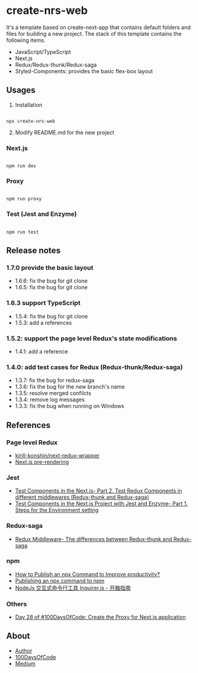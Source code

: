 # create-nrs-web
It's a template based on create-next-app that contains default folders and files for building a new project.
The stack of this template contains the following items.
* JavaScript/TypeScript
* Next.js
* Redux/Redux-thunk/Redux-saga
* Styled-Components: provides the basic flex-box layout

## Usages
1. Installation

```

npx create-nrs-web

```

2. Modify README.md for the new project

### Next.js

```

npm run dev

```

### Proxy

```

npm run proxy

```

### Test (Jest and Enzyme)

```

npm run test

```

## Release notes
### 1.7.0 provide the basic layout
* 1.6.6: fix the bug for git clone
* 1.6.5: fix the bug for git clone
### 1.6.3 support TypeScript
* 1.5.4: fix the bug for git clone
* 1.5.3: add a references
### 1.5.2: support the page level Redux's state modifications
* 1.4.1: add a reference
### 1.4.0: add test cases for Redux (Redux-thunk/Redux-saga)
* 1.3.7: fix the bug for redux-saga
* 1.3.6: fix the bug for the new branch's name
* 1.3.5: resolve merged confilcts
* 1.3.4: remove log messages
* 1.3.3: fix the bug when running on Windows

## References
### Page level Redux
* [kirill-konshin/next-redux-wrapper](https://github.com/kirill-konshin/next-redux-wrapper#server-and-client-state-separation)
* [Next.js pre-rendering](https://nextjs.org/docs/basic-features/pages#two-forms-of-pre-rendering)
### Jest
* [Test Components in the Next.js- Part 2. Test Redux Components in different middlewares (Redux-thunk and Redux-saga)](https://medium.com/a-layman/test-components-in-the-next-js-part-2-test-redux-components-in-different-middlewares-49af5b0be7fd)
* [Test Components in the Next.js Project with Jest and Enzyme- Part 1. Steps for the Environment setting](https://medium.com/a-layman/test-components-in-the-next-js-7f4bc5fbaa92)
### Redux-saga
* [Redux Middleware- The differences between Redux-thunk and Redux-saga](https://medium.com/a-layman/redux-middleware-the-differences-between-redux-think-and-redux-saga-1e226f5a772a)
### npm
* [How to Publish an npx Command to Improve productivity?](https://medium.com/a-layman/how-to-publish-an-npx-command-to-improve-the-productivity-23c6480c176)
* [Publishing an npx command to npm](http://www.sheshbabu.com/posts/publishing-npx-command-to-npm/)
* [NodeJs 交互式命令行工具 Inquirer.js - 开箱指南](https://juejin.cn/post/6844903480700698638)
### Others
* [Day 28 of #100DaysOfCode: Create the Proxy for Next.js application](https://dev.to/jenhsuan/day-28-of-100daysofcode-create-the-proxy-for-next-js-application-28g7)


## About
* [Author](https://jenhsuan.github.io/ALayman/profile.html)
* [100DaysOfCode](https://dev.to/jenhsuan)
* [Medium](https://medium.com/a-layman)

